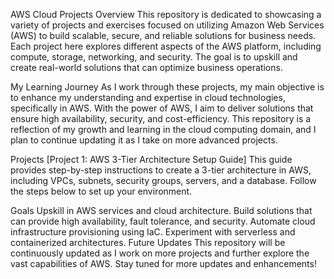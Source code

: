 AWS Cloud Projects
Overview
This repository is dedicated to showcasing a variety of projects and exercises focused on utilizing Amazon Web Services (AWS) to build scalable, secure, and reliable solutions for business needs. Each project here explores different aspects of the AWS platform, including compute, storage, networking, and security. The goal is to upskill and create real-world solutions that can optimize business operations.

My Learning Journey
As I work through these projects, my main objective is to enhance my understanding and expertise in cloud technologies, specifically in AWS. With the power of AWS, I aim to deliver solutions that ensure high availability, security, and cost-efficiency. This repository is a reflection of my growth and learning in the cloud computing domain, and I plan to continue updating it as I take on more advanced projects.

Projects
[Project 1: AWS 3-Tier Architecture Setup Guide]
This guide provides step-by-step instructions to create a 3-tier architecture in AWS, including VPCs, subnets, security groups, servers, and a database. Follow the steps below to set up your environment.

Goals
Upskill in AWS services and cloud architecture.
Build solutions that can provide high availability, fault tolerance, and security.
Automate cloud infrastructure provisioning using IaC.
Experiment with serverless and containerized architectures.
Future Updates
This repository will be continuously updated as I work on more projects and further explore the vast capabilities of AWS. Stay tuned for more updates and enhancements!

